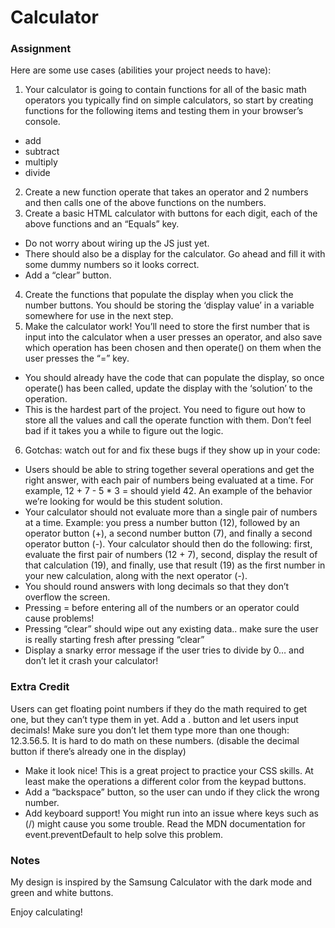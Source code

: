 # Calculator
### Assignment

Here are some use cases (abilities your project needs to have):

1. Your calculator is going to contain functions for all of the basic math operators you typically find on simple calculators, so start by creating functions for the following items and testing them in your browser’s console.
+ add
+ subtract
+ multiply
+ divide
2. Create a new function operate that takes an operator and 2 numbers and then calls one of the above functions on the numbers.
3. Create a basic HTML calculator with buttons for each digit, each of the above functions and an “Equals” key.
+ Do not worry about wiring up the JS just yet.
+ There should also be a display for the calculator. Go ahead and fill it with some dummy numbers so it looks correct.
+ Add a “clear” button.
4. Create the functions that populate the display when you click the number buttons. You should be storing the ‘display value’ in a variable somewhere for use in the next step.
5. Make the calculator work! You’ll need to store the first number that is input into the calculator when a user presses an operator, and also save which operation has been chosen and then operate() on them when the user presses the “=” key.
+ You should already have the code that can populate the display, so once operate() has been called, update the display with the ‘solution’ to the operation.
+ This is the hardest part of the project. You need to figure out how to store all the values and call the operate function with them. Don’t feel bad if it takes you a while to figure out the logic.
6. Gotchas: watch out for and fix these bugs if they show up in your code:
+ Users should be able to string together several operations and get the right answer, with each pair of numbers being evaluated at a time. For example, 12 + 7 - 5 * 3 = should yield 42. An example of the behavior we’re looking for would be this student solution.
+ Your calculator should not evaluate more than a single pair of numbers at a time. Example: you press a number button (12), followed by an operator button (+), a second number button (7), and finally a second operator button (-). Your calculator should then do the following: first, evaluate the first pair of numbers (12 + 7), second, display the result of that calculation (19), and finally, use that result (19) as the first number in your new calculation, along with the next operator (-).
+ You should round answers with long decimals so that they don’t overflow the screen.
+ Pressing = before entering all of the numbers or an operator could cause problems!
+ Pressing “clear” should wipe out any existing data.. make sure the user is really starting fresh after pressing “clear”
+ Display a snarky error message if the user tries to divide by 0… and don’t let it crash your calculator!

### Extra Credit

Users can get floating point numbers if they do the math required to get one, but they can’t type them in yet. Add a . button and let users input decimals! Make sure you don’t let them type more than one though: 12.3.56.5. It is hard to do math on these numbers. (disable the decimal button if there’s already one in the display)
+ Make it look nice! This is a great project to practice your CSS skills. At least make the operations a different color from the keypad buttons.
+ Add a “backspace” button, so the user can undo if they click the wrong number.
+ Add keyboard support! You might run into an issue where keys such as (/) might cause you some trouble. Read the MDN documentation for event.preventDefault to help solve this problem.

### Notes
My design is inspired by the Samsung Calculator with the dark mode and green and white buttons.

Enjoy calculating!
